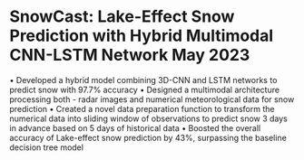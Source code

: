 # SnowCast: Lake-Effect Snow Prediction with Hybrid Multimodal CNN-LSTM Network May 2023
• Developed a hybrid model combining 3D-CNN and LSTM networks to predict snow with 97.7% accuracy
• Designed a multimodal architecture processing both - radar images and numerical meteorological data for snow prediction
• Created a novel data preparation function to transform the numerical data into sliding window of observations to predict
snow 3 days in advance based on 5 days of historical data
• Boosted the overall accuracy of Lake-effect snow prediction by 43%, surpassing the baseline decision tree model
